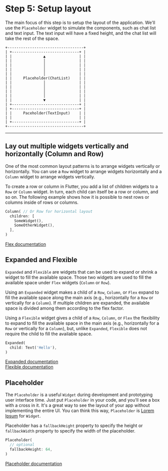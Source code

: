 # Step 5: Setup layout

The main focus of this step is to setup the layout of the application. We'll use the `Placeholder` widget to simulate the components, such as chat list and text input. The text input will have a fixed height, and the chat list will take the rest of the space.

    +----------------------------------+
    | +------------------------------+ |
    | |              ▲               | |
    | |              │               | |
    | |              │               | |
    | |              │               | |
    | |              │               | |
    | |     Placeholder(ChatList)    | |
    | |              │               | |
    | |              │               | |
    | |              │               | |
    | |              │               | |
    | |              ▼               | |
    | +------------------------------+ |
    | +------------------------------+ |
    | |     Paceholder(TextInput)    | |
    | |                              | |
    | +------------------------------+ |
    +----------------------------------+

---

## Lay out multiple widgets vertically and horizontally (Column and Row)

One of the most common layout patterns is to arrange widgets vertically or horizontally. You can use a `Row` widget to arrange widgets horizontally and a `Column` widget to arrange widgets vertically.

To create a row or column in Flutter, you add a list of children widgets to a `Row` or `Column` widget. In turn, each child can itself be a row or column, and so on. The following example shows how it is possible to nest rows or columns inside of rows or columns.

```dart
Column( // Or Row for horizontal layout
  children: [
    SomeWidget(),
    SomeOtherWidget(),
  ],
)
```

[Flex documentation](https://api.flutter.dev/flutter/widgets/Flex-class.html)

## Expanded and Flexible

`Expanded` and `Flexible` are widgets that can be used to expand or shrink a widget to fill the available space. Those two widgets are used to fill the available space under `Flex` widgets (`Column` or `Row`).  

Using an `Expanded` widget makes a child of a `Row`, `Column`, or `Flex` expand to fill the available space along the main axis (e.g., horizontally for a `Row` or vertically for a `Column`). If multiple children are expanded, the available space is divided among them according to the flex factor.

Using a `Flexible` widget gives a child of a `Row`, `Column`, or `Flex` the flexibility to expand to fill the available space in the main axis (e.g., horizontally for a `Row` or vertically for a `Column`), but, unlike `Expanded`, `Flexible` does not require the child to fill the available space.

```dart
Expanded(
  child: Text('Hello'),
)
```

[Expanded documentation](https://api.flutter.dev/flutter/widgets/Expanded-class.html)  
[Flexible documentation](https://api.flutter.dev/flutter/widgets/Flexible-class.html)

## Placeholder

The `Placeholder` is a useful `Widget` during development and prototyping user interface time. Just put `Placeholder` in your code, and you'll see a box with a cross in it. It's a great way to see the layout of your app without implementing the entire UI.
You can think this way, `Placeholder` is [Lorem Ipsum](https://www.lipsum.com/) for `Widget`.

Placeholder has a `fallbackHeight` property to specify the height or `fallbackWidth` property to specify the width of the placeholder.

```dart
Placeholder(
  // optional
  fallbackHeight: 64,
)
```

[Placeholder documentation](https://api.flutter.dev/flutter/widgets/Placeholder-class.html)
